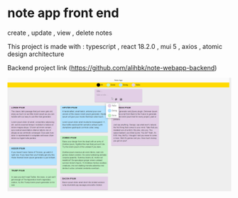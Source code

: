 # note app front end

create , update , view , delete notes

This project is made with : typescript , react 18.2.0 , mui 5 , axios , atomic design architecture

Backend project link (https://github.com/alihbk/note-webapp-backend)

![home](./public//assets//shot.png)
